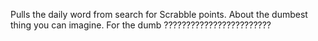 Pulls the daily word from search for Scrabble points. About the dumbest thing you can imagine. For the dumb ????????????????????????
